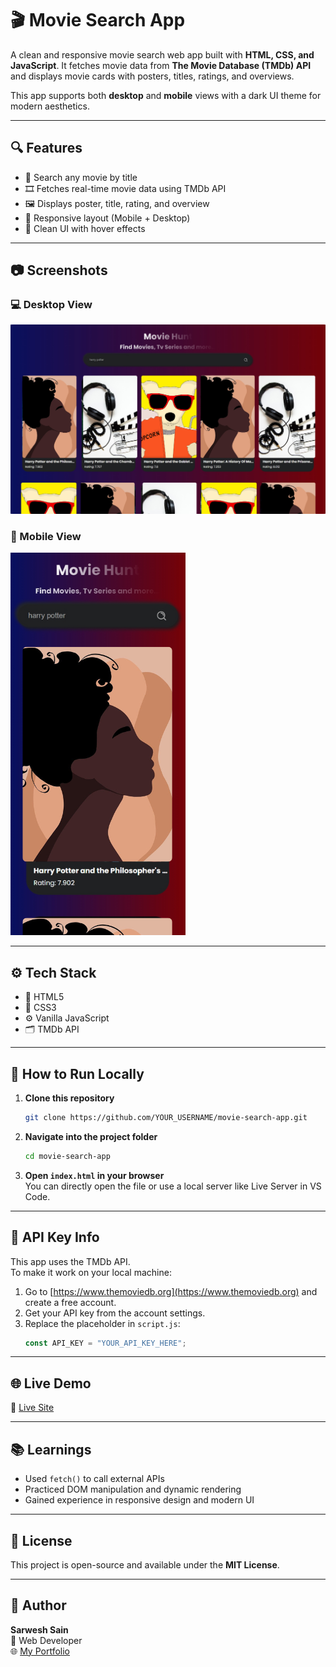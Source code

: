 # 🎬 Movie Search App

A clean and responsive movie search web app built with **HTML, CSS, and JavaScript**. It fetches movie data from **The Movie Database (TMDb) API** and displays movie cards with posters, titles, ratings, and overviews.

This app supports both **desktop** and **mobile** views with a dark UI theme for modern aesthetics.

---

## 🔍 Features

- 🔎 Search any movie by title  
- 🎞️ Fetches real-time movie data using TMDb API  
- 🖼️ Displays poster, title, rating, and overview  
- 📱 Responsive layout (Mobile + Desktop)  
- 💅 Clean UI with hover effects  

---

## 📷 Screenshots

### 💻 Desktop View  
![Desktop View](./screenshots/1.png)

### 📱 Mobile View  
![Mobile View](./screenshots/2.png)

---

## ⚙️ Tech Stack

- 🧱 HTML5  
- 🎨 CSS3  
- ⚙️ Vanilla JavaScript  
- 🗂️ TMDb API  

---

## 🚀 How to Run Locally

1. **Clone this repository**
   ```bash
   git clone https://github.com/YOUR_USERNAME/movie-search-app.git
   ```

2. **Navigate into the project folder**
   ```bash
   cd movie-search-app
   ```

3. **Open `index.html` in your browser**  
   You can directly open the file or use a local server like Live Server in VS Code.

---

## 🔑 API Key Info

This app uses the TMDb API.  
To make it work on your local machine:

1. Go to [https://www.themoviedb.org](https://www.themoviedb.org) and create a free account.  
2. Get your API key from the account settings.  
3. Replace the placeholder in `script.js`:
   ```js
   const API_KEY = "YOUR_API_KEY_HERE";
   ```

---

## 🌐 Live Demo

🔗 [Live Site](https://movie-search-app-rho-eight.vercel.app/)

---

## 📚 Learnings

- Used `fetch()` to call external APIs  
- Practiced DOM manipulation and dynamic rendering  
- Gained experience in responsive design and modern UI  

---

## 📄 License

This project is open-source and available under the **MIT License**.

---

## 🙌 Author

**Sarwesh Sain**  
🧰 Web Developer  
🌐 [My Portfolio](https://portfolio-website-nine-rouge-64.vercel.app/)
